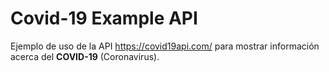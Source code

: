 # Covid-19 Example API
Ejemplo de uso de la API https://covid19api.com/ para mostrar información acerca del **COVID-19** (Coronavirus). 
